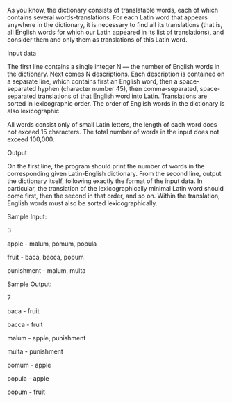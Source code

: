As you know, the dictionary consists of translatable words, each of which contains several words-translations. For each Latin word that appears anywhere in the dictionary, it is necessary to find all its translations (that is, all English words for which our Latin appeared in its list of translations), and consider them and only them as translations of this Latin word.

Input data

The first line contains a single integer N — the number of English words in the dictionary. Next comes N descriptions. Each description is contained on a separate line, which contains first an English word, then a space-separated hyphen (character number 45), then comma-separated, space-separated translations of that English word into Latin. Translations are sorted in lexicographic order. The order of English words in the dictionary is also lexicographic.

All words consist only of small Latin letters, the length of each word does not exceed 15 characters. The total number of words in the input does not exceed 100,000.

Output

On the first line, the program should print the number of words in the corresponding given Latin-English dictionary. From the second line, output the dictionary itself, following exactly the format of the input data. In particular, the translation of the lexicographically minimal Latin word should come first, then the second in that order, and so on. Within the translation, English words must also be sorted lexicographically.

Sample Input:

3

apple - malum, pomum, popula

fruit - baca, bacca, popum

punishment - malum, multa

Sample Output:

7

baca - fruit

bacca - fruit

malum - apple, punishment

multa - punishment

pomum - apple

popula - apple

popum - fruit
